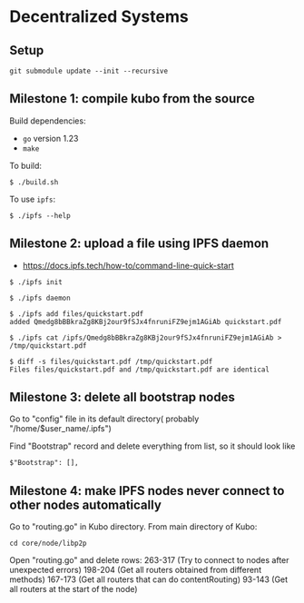 # Decentralized Systems

## Setup

```
git submodule update --init --recursive
```


## Milestone 1: compile kubo from the source

Build dependencies:
- `go` version 1.23
- `make`

To build:
```
$ ./build.sh
```

To use `ipfs`:
```
$ ./ipfs --help
```


## Milestone 2: upload a file using IPFS daemon

- https://docs.ipfs.tech/how-to/command-line-quick-start

```
$ ./ipfs init
```

```
$ ./ipfs daemon
```

```
$ ./ipfs add files/quickstart.pdf
added Qmedg8bBBkraZg8KBj2our9fSJx4fnruniFZ9ejm1AGiAb quickstart.pdf
```

```
$ ./ipfs cat /ipfs/Qmedg8bBBkraZg8KBj2our9fSJx4fnruniFZ9ejm1AGiAb > /tmp/quickstart.pdf
```

```
$ diff -s files/quickstart.pdf /tmp/quickstart.pdf
Files files/quickstart.pdf and /tmp/quickstart.pdf are identical
```

## Milestone 3: delete all bootstrap nodes

Go to "config" file in its default directory( probably "/home/$user_name/.ipfs")

Find "Bootstrap" record and delete everything from list, so it should look like 
```
$"Bootstrap": [],
```

## Milestone 4: make IPFS nodes never connect to other nodes automatically

Go to "routing.go" in Kubo directory. From main directory of Kubo:
```
cd core/node/libp2p
```

Open "routing.go" and delete rows:
263-317 (Try to connect to nodes after unexpected errors)
198-204 (Get all routers obtained from different methods)
167-173 (Get all routers that can do contentRouting)
93-143 (Get all routers at the start of the node)

